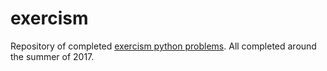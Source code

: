 # exercism

Repository of completed [exercism python problems](http://exercism.io/languages/python/about). All completed around the summer of 2017.